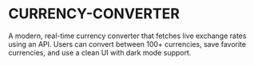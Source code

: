 # CURRENCY-CONVERTER
A modern, real-time currency converter that fetches live exchange rates using an API. Users can convert between 100+ currencies, save favorite currencies, and use a clean UI with dark mode support.
